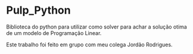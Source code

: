 # Pulp_Python
Biblioteca do python para utilizar como solver para achar a solução otima de um modelo de Programação Linear.

Este trabalho foi feito em grupo com meu colega Jordão Rodrigues.
